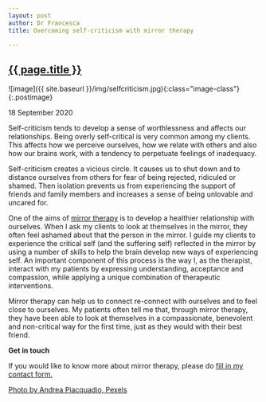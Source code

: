 ```yaml
---
layout: post
author: Dr Francesca
title: Overcoming self-criticism with mirror therapy

---
```

 
 <h2 class="postheader"><a href="{{ site.baseurl }}{{ page.url }}">{{ page.title }}</a></h2>


![image]({{ site.baseurl }}/img/selfcriticism.jpg){:class="image-class"}{:.postimage}

<p class="blogdate">18 September 2020</p>



<p class="blogcopy">
Self-criticism tends to develop a sense of worthlessness and affects our relationships. Being overly self-critical is very common among my clients. This affects how we perceive ourselves, how we relate with others and also how our  brains work, with a tendency to perpetuate feelings of inadequacy.</p>

<p class="blogcopy">Self-criticism creates a vicious circle. It causes us to shut down and to distance ourselves from others for fear of being rejected, ridiculed or shamed. Then isolation prevents us from experiencing the support of friends and family members and increases a sense of being unlovable and uncared for.</p>

<p class="blogcopy">One of the aims of <a href="https://drfrancesca.co.uk/2020/05/25/Try-mirror-therapy.html">mirror therapy</a> is to develop a healthier relationship with ourselves. When I ask my clients to look at themselves in the mirror, they often feel ashamed about that the person in the mirror. I guide my clients to experience the critical self (and the suffering self) reflected in the mirror by using a number of skills to help the brain develop new ways of experiencing self. An important component of this process is the way I, as the therapist, interact with my patients by expressing understanding, acceptance and compassion, while applying a unique combination of therapeutic interventions.</p>

<p class="blogcopy">Mirror therapy can help us to connect re-connect with ourselves and to feel close to ourselves. My patients often tell me that, through mirror therapy, they have been able to look at themselves in a compassionate, benevolent and non-critical way for the first time, just as they would with their best friend.



<p class="blogcopy"><strong>Get in touch</strong>
<p class="blogcopy">If you would like to know more about mirror therapy, please do <a href="https://drfrancesca.co.uk/contact">fill in my contact form.</a></p>


<p class="blogcopy"><a href="https://www.pexels.com/photo/photo-of-woman-looking-at-the-mirror-774866/?utm_content=attributionCopyText&utm_medium=referral&utm_source=pexels">Photo by Andrea Piacquadio, Pexels</a></p>



<br>
<div class="sharethis-inline-share-buttons"></div>
<br>

